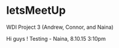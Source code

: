 # letsMeetUp
WDI Project 3 (Andrew, Connor, and Naina) 


Hi guys ! Testing - Naina, 8.10.15 3:10pm
